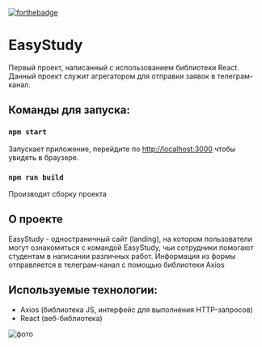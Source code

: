 [![forthebadge](https://forthebadge.com/images/badges/made-with-javascript.svg)](https://forthebadge.com)

# EasyStudy

Первый проект, написанный с использованием библиотеки React.
Данный проект служит агрегатором для отправки заявок в телеграм-канал.

## Команды для запуска:

### `npm start`

Запускает приложение, 
перейдите по [http://localhost:3000](http://localhost:3000) чтобы увидеть в браузере.

### `npm run build`

Производит сборку проекта

## О проекте

EasyStudy - одностраничный сайт (landing), на котором пользователи могут ознакомиться
с командой EasyStudy, чьи сотрудники помогают студентам в написании различных работ.
Информация из формы отправляется в телеграм-канал с помощью библиотеки Axios

## Используемые технологии: 
- Axios (библиотека JS, интерфейс для выполнения HTTP-запросов)
- React (веб-библиотека)

![фото](D:\frontend/image.png)